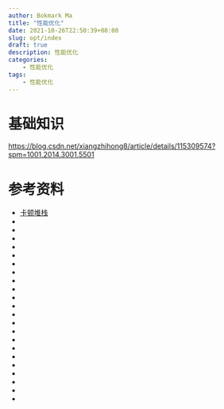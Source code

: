 ```yaml
---
author: Bokmark Ma
title: "性能优化"
date: 2021-10-26T22:50:39+08:00
slug: opt/index
draft: true
description: 性能优化
categories:
    - 性能优化
tags:
    - 性能优化
---
```


# 基础知识
https://blog.csdn.net/xiangzhihong8/article/details/115309574?spm=1001.2014.3001.5501






# 参考资料
- [卡顿堆栈](https://juejin.cn/post/7051511422370447367)
- [](https://blog.csdn.net/xiangzhihong8/article/details/115309574?spm=1001.2014.3001.5501)
- [](https://developer.android.com/topic/performance?hl=zh-cn)
- [](https://developer.android.com/topic/performance/rendering/inspect-gpu-rendering?hl=zh-cn#profile_rendering)
- [](https://juejin.cn/post/7096288511053004830)
- [](https://source.android.com/docs/core/perf?hl=zh-cn)
- [](https://androidperformance.com/2022/01/07/The-Performace-1-Performance-Tools/)
- [](https://zhuanlan.zhihu.com/p/30691789)
- [](https://segmentfault.com/a/1190000040130054)
- [](https://blog.yorek.xyz/android/framework/%E6%80%A7%E8%83%BD%E4%BC%98%E5%8C%96/)
- [](https://blog.csdn.net/wangzhongshun/article/details/85052055)
- [](https://juejin.cn/post/6950608825942868004)
- [](https://developer.aliyun.com/article/894104)
- [](https://developer.aliyun.com/article/198973)
- [](https://heapdump.cn/article/3831749)
- [](https://cloud.google.com/architecture/framework/performance-optimization/process?hl=zh-cn)
- [](https://bbs.huaweicloud.com/blogs/288360)
- [](https://learn.lianglianglee.com/%E4%B8%93%E6%A0%8F/Java%20%E6%80%A7%E8%83%BD%E4%BC%98%E5%8C%96%E5%AE%9E%E6%88%98-%E5%AE%8C/21%20%20%E6%80%A7%E8%83%BD%E4%BC%98%E5%8C%96%E7%9A%84%E8%BF%87%E7%A8%8B%E6%96%B9%E6%B3%95%E4%B8%8E%E6%B1%82%E8%81%8C%E9%9D%A2%E7%BB%8F%E6%80%BB%E7%BB%93.md)
- [](https://tech.meituan.com/2016/12/02/performance-tunning.html)
- [](https://heapdump.cn/article/3600454)
- [](https://mp.weixin.qq.com/s?__biz=MzI1MzYzMjE0MQ==&mid=2247490905&idx=1&sn=cf2632ee0a7577f4c2399f6869addd03&scene=21#wechat_redirect)
- [](https://github.com/bytedance/btrace)
- [](https://github.com/JsonChao/Awesome-Android-Performance)